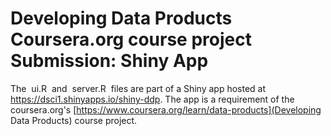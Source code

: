 # Developing Data Products Coursera.org course project Submission: Shiny App
The  ui.R  and  server.R  files are part of a Shiny app hosted at https://dsci1.shinyapps.io/shiny-ddp.
The app is a requirement of the coursera.org's [https://www.coursera.org/learn/data-products](Developing Data Products) course project.
